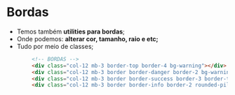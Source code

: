 # Bordas
- Temos também **utilities para bordas**;
- Onde podemos: **alterar cor, tamanho, raio e etc;**
- Tudo por meio de classes;

~~~html
        <!-- BORDAS -->
        <div class="col-12 mb-3 border-top border-4 bg-warning"></div>
        <div class="col-12 mb-3 border border-danger border-2 bg-warning"></div>
        <div class="col-12 mb-3 border border-success border-3 border-top-0 bg-info"></div>
        <div class="col-12 mb-3 border border-info border-2 rounded-pill bg-warning"></div>
~~~